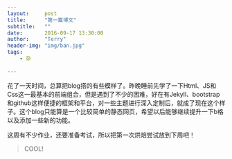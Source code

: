 ```yaml
---
layout:     post
title:      "第一篇博文"
subtitle:   ""
date:       2016-09-17 13:30:00
author:     "Terry"
header-img: "img/ban.jpg"
tags:
    - 杂
    
---
```


花了一天时间，总算把blog搭的有些模样了。昨晚睡前先学了一下Html、JS和Css这一最基本的前端组合，但是遇到了不少的困难，好在有Jekyll、bootstrap和github这样便捷的框架和平台，对一些主题进行深入定制后，就成了现在这个样子。这个blog只能算是一个比较简单的静态网页，希望以后能够继续提升一下b格以及添加一些新的功能。

这周有不少作业，还要准备考试，所以把第一次烘焙尝试放到下周吧！

>COOL!
